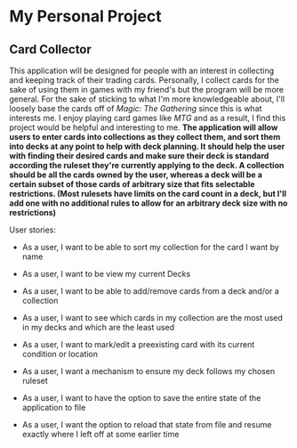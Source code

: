 # My Personal Project

## Card Collector

This application will be designed for people with an interest in collecting and keeping track of their trading cards.
Personally, I collect cards for the sake of using them in games with my friend's but the program will be more general.
For the sake of sticking to what I'm more knowledgeable about, I'll loosely base the cards off of *Magic: The Gathering*
since this is what interests me. I enjoy playing card games like *MTG* and as a result, I find this project would be
helpful and interesting to me. **The application will allow users to enter cards into collections as they collect them,
and sort them into decks at any point to help with deck planning. It should help the user with finding their desired
cards and make sure their deck is standard according the ruleset they're currently applying to the deck. A collection
should be all the cards owned by the user, whereas a deck will be a certain subset of those cards of arbitrary size
that fits selectable restrictions. (Most rulesets have limits on the card count in a deck, but I'll add one with no
additional rules to allow for an arbitrary deck size with no restrictions)**


User stories:
- As a user, I want to be able to sort my collection for the card I want by name
- As a user, I want to be view my current Decks
- As a user, I want to be able to add/remove cards from a deck and/or a collection
- As a user, I want to see which cards in my collection are the most used in my decks and which are the least used
- As a user, I want to mark/edit a preexisting card with its current condition or location
- As a user, I want a mechanism to ensure my deck follows my chosen ruleset

- As a user, I want to have the option to save the entire state of the application to file
- As a user, I want the option to reload that state from file and resume exactly where I left off at some earlier time